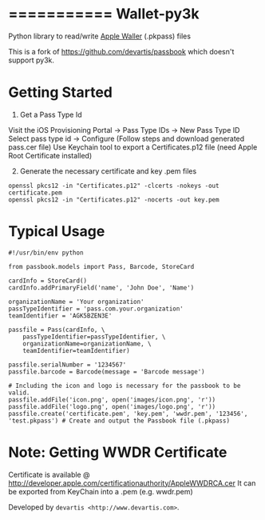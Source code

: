 ===========
Wallet-py3k
===========

Python library to read/write [Apple Waller](http://developer.apple.com/library/ios/#documentation/UserExperience/Conceptual/PassKit_PG/Chapters/Introduction.html#//apple_ref/doc/uid/TP40012195-CH1-SW1) (.pkpass) files

This is a fork of https://github.com/devartis/passbook which doesn't support py3k.

Getting Started
===============

1. Get a Pass Type Id

Visit the iOS Provisioning Portal -> Pass Type IDs -> New Pass Type ID
Select pass type id -> Configure (Follow steps and download generated pass.cer file)
Use Keychain tool to export a Certificates.p12 file (need Apple Root Certificate installed)

2. Generate the necessary certificate and key .pem files

```
openssl pkcs12 -in "Certificates.p12" -clcerts -nokeys -out certificate.pem
openssl pkcs12 -in "Certificates.p12" -nocerts -out key.pem
```

Typical Usage
=============

    #!/usr/bin/env python

    from passbook.models import Pass, Barcode, StoreCard

    cardInfo = StoreCard()
    cardInfo.addPrimaryField('name', 'John Doe', 'Name')

    organizationName = 'Your organization'
    passTypeIdentifier = 'pass.com.your.organization'
    teamIdentifier = 'AGK5BZEN3E'

    passfile = Pass(cardInfo, \
        passTypeIdentifier=passTypeIdentifier, \
        organizationName=organizationName, \
        teamIdentifier=teamIdentifier)

    passfile.serialNumber = '1234567'
    passfile.barcode = Barcode(message = 'Barcode message')

    # Including the icon and logo is necessary for the passbook to be valid.
    passfile.addFile('icon.png', open('images/icon.png', 'r'))
    passfile.addFile('logo.png', open('images/logo.png', 'r'))
    passfile.create('certificate.pem', 'key.pem', 'wwdr.pem', '123456', 'test.pkpass') # Create and output the Passbook file (.pkpass)

Note: Getting WWDR Certificate
==============================

Certificate is available @ http://developer.apple.com/certificationauthority/AppleWWDRCA.cer
It can be exported from KeyChain into a .pem (e.g. wwdr.pem)

Developed by `devartis <http://www.devartis.com>`.
